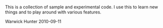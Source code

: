 This is a collection of sample and experimental code. I use this to learn new things
and to play around with various features.

Warwick Hunter 2010-09-11
